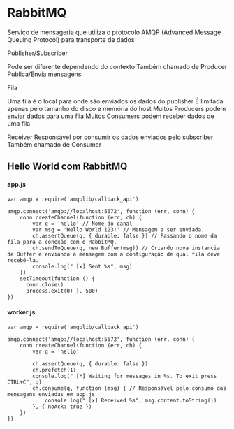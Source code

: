 # RabbitMQ

Serviço de mensageria que utiliza o protocolo AMQP (Advanced Message Queuing Protocol) para transporte de dados

Publisher/Subscriber

Pode ser diferente dependendo do contexto
Também chamado de Producer
Publica/Envia mensagens

Fila

Uma fila é o local para onde são enviados os dados do publisher
É limitada apenas pelo tamanho do disco e memória do host
Muitos Producers podem enviar dados para uma fila
Muitos Consumers podem receber dados de uma fila

Receiver
Responsável por consumir os dados enviados pelo subscriber
Também chamado de Consumer


## Hello World com RabbitMQ

#### app.js

```
var amqp = require('amqplib/callback_api')

amqp.connect('amqp://localhost:5672', function (err, conn) {
    conn.createChannel(function (err, ch) {
        var q = 'hello' // Nome do canal
        var msg = 'Hello World 123!' // Mensagem a ser enviada.
        ch.assertQueue(q, { durable: false }) // Passando o nome da fila para a conexão com o RabbitMQ.
        ch.sendToQueue(q, new Buffer(msg)) // Criando nova instancia de Buffer e enviando a mensagem com a configuração de qual fila deve recebê-la.
        console.log(" [x] Sent %s", msg)
    })
    setTimeout(function () {
      conn.close()
      process.exit(0) }, 500)
})
```

#### worker.js

```
var amqp = require('amqplib/callback_api')

amqp.connect('amqp://localhost:5672', function (err, conn) {
    conn.createChannel(function (err, ch) {
        var q = 'hello'

        ch.assertQueue(q, { durable: false })
        ch.prefetch(1)
        console.log(" [*] Waiting for messages in %s. To exit press CTRL+C", q)
        ch.consume(q, function (msg) { // Responsável pelo consumo das mensagens enviadas em app.js
            console.log(" [x] Received %s", msg.content.toString())
        }, { noAck: true })
    })
})
```
